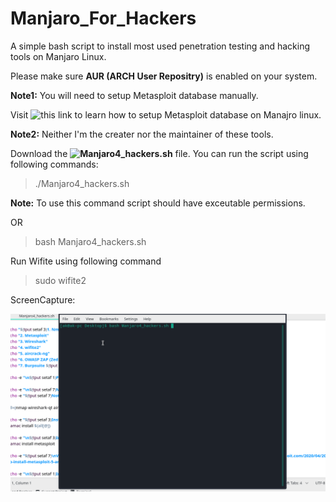# Manjaro_For_Hackers
A simple bash script to install most used penetration testing and hacking tools on Manjaro Linux.

Please make sure **AUR (ARCH User Repositry)** is enabled on your system.

**Note1:** You will need to setup Metasploit database manually.

Visit ![this link](https://cybsploit.com/2020/04/20/how-to-install-metasploit-5-and-armitage-on-arch-linux-YmNkZ0RrTU56QTVkQ0RnN1pIaFNIUT09) to learn how to setup Metasploit database on Manajro linux.

**Note2:** Neither I'm the creater nor the maintainer of these tools.

Download the **![Manjaro4_hackers.sh](https://github.com/Ashutosh-Kukreti/Manjaro_For_Hackers/releases)** file. You can run the script using following commands:

>./Manjaro4_hackers.sh

**Note:** To use this command script should have exceutable permissions.

OR

>bash Manjaro4_hackers.sh

Run Wifite using following command
>sudo wifite2

ScreenCapture:

![ScriptInAction](https://github.com/Ashutosh-Kukreti/Manjaro_For_Hackers/blob/master/ScriptInAction.gif)
